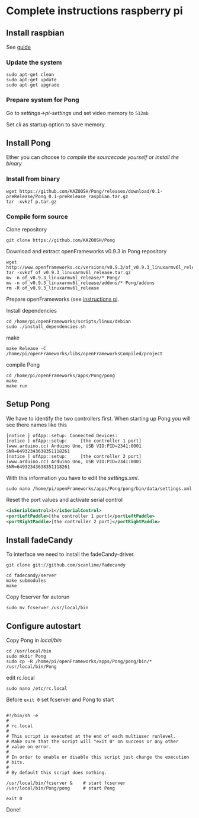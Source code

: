 # Complete instructions raspberry pi


## Install raspbian

See [guide](https://www.raspberrypi.org/documentation/installation/installing-images/)

### Update the system

```
sudo apt-get clean
sudo apt-get update
sudo apt-get upgrade
```

### Prepare system for Pong

Go to *settings->pi-settings* und set video memory to ```512mb```

Set *cli* as startup option to save memory.

## Install Pong

Ether you can choose to *compile the sourcecode yourself* or *install the binary*

### Install from binary

```
wget https://github.com/KAZOOSH/Pong/releases/download/0.1-preRelease/Pong_0.1-preRelease_raspbian.tar.gz
tar -xvkzf p.tar.gz
```


### Compile form source

Clone repository

```
git clone https://github.com/KAZOOSH/Pong
```

Download and extract openFrameworks v0.9.3 in Pong repository

```
wget http://www.openframeworks.cc/versions/v0.9.3/of_v0.9.3_linuxarmv6l_release.tar.gz
tar -xvkzf of_v0.9.3_linuxarmv6l_release.tar.gz
mv -n of_v0.9.3_linuxarmv6l_release/* Pong/
mv -n of_v0.9.3_linuxarmv6l_release/addons/* Pong/addons
rm -R of_v0.9.3_linuxarmv6l_release
```

Prepare openFrameworks (see [instructions pi](http://openframeworks.cc/setup/raspberrypi/).

Install dependencies

```
cd /home/pi/openFrameworks/scripts/linux/debian
sudo ./install_dependencies.sh
```

make

```
make Release -C /home/pi/openFrameworks/libs/openFrameworksCompiled/project
```

compile Pong

```
cd /home/pi/openFrameworks/apps/Pong/pong
make
make run
```

## Setup Pong

We have to identify the two controllers first. When starting up Pong you will see there names like this

```
[notice ] ofApp::setup: Connected Devices: 
[notice ] ofApp::setup: 	[the controller 1 port]
(www.arduino.cc) Arduino Uno, USB VID:PID=2341:0001 SNR=64932343638351118261
[notice ] ofApp::setup: 	[the controller 2 port]
(www.arduino.cc) Arduino Uno, USB VID:PID=2341:0001 SNR=64932343638351118261
```

With this information you have to edit the *settings.xml*.

```
sudo nano /home/pi/openFrameworks/apps/Pong/pong/bin/data/settings.xml
```

Reset the port values and activate serial control
```xml
<isSerialControl>1</isSerialControl>
<portLeftPaddle>[the controller 1 port]</portLeftPaddle>
<portRightPaddle>[the controller 2 port]</portRightPaddle>
```

## Install fadeCandy

To interface we need to install the fadeCandy-driver.

```
git clone git://github.com/scanlime/fadecandy

cd fadecandy/server
make submodules
make
```

Copy fcserver for autorun

```
sudo mv fcserver /usr/local/bin
```

## Configure autostart

Copy Pong in *local/bin*

```
cd /usr/local/bin
sudo mkdir Pong
sudo cp -R /home/pi/openFrameworks/apps/Pong/pong/bin/* /usr/local/bin/Pong
```


edit rc.local

```
sudo nano /etc/rc.local
```

Before ```exit 0``` set fcserver and Pong to start

```

#!/bin/sh -e
#
# rc.local
#
# This script is executed at the end of each multiuser runlevel.
# Make sure that the script will "exit 0" on success or any other
# value on error.
#
# In order to enable or disable this script just change the execution
# bits.
#
# By default this script does nothing.
  
/usr/local/bin/fcserver &    # start fcserver  
/usr/local/bin/Pong/pong     # start Pong
  
exit 0
```

Done!






